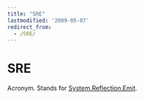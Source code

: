 ```yaml
---
title: "SRE"
lastmodified: '2009-05-07'
redirect_from:
  - /SRE/
---
```


SRE
===

Acronym. Stands for [System.Reflection.Emit](http://msdn.microsoft.com/en-us/library/system.reflection.emit.aspx).

